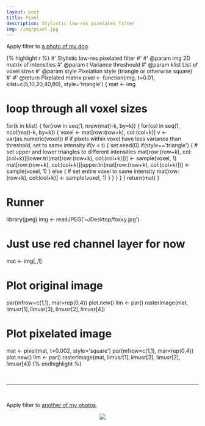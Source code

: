 ```yaml
---
layout: post
title: Pixel
description: Stylistic low-res pixelated filter
img: /img/pixel.jpg
---
```


Apply filter to [a photo of my dog](https://www.instagram.com/p/Be0P1I5AvhJ/?taken-by=pomdeterrier).

{% highlight r %}
#' Stylistic low-res pixelated filter 
#' 
#' @param img 2D matrix of intensities
#' @param t Variance threshould
#' @param klist List of voxel sizes
#' @param style Pixelation style (triangle or otherwise square)
#' 
#' @return Pixelated matrix
pixel <- function(img, t=0.01, klist=c(5,10,20,40,80), style='triangle') {
  mat <- img
  # loop through all voxel sizes
  for(k in klist) {
    for(row in seq(1, nrow(mat)-k, by=k)) {
      for(col in seq(1, ncol(mat)-k, by=k)) {
        voxel <- mat[row:(row+k), col:(col+k)]
        v <- var(as.numeric(voxel))
        # if pixels within voxel have less variance than threshold, set to same intensity
        if(v < t) {
          set.seed(0)
          if(style=='triangle') {
            # set upper and lower triangles to different intensities
            mat[row:(row+k), col:(col+k)][lower.tri(mat[row:(row+k), col:(col+k)])] <- sample(voxel, 1)
            mat[row:(row+k), col:(col+k)][upper.tri(mat[row:(row+k), col:(col+k)])] <- sample(voxel, 1)
          } else {
            # set entire voxel to same intensity
            mat[row:(row+k), col:(col+k)] <- sample(voxel, 1)
          }
        }
      }
    }
  }
  return(mat)
}

# Runner
library(jpeg)
img <- readJPEG('~/Desktop/foxxy.jpg')

# Just use red channel layer for now
mat <- img[,,1]

# Plot original image
par(mfrow=c(1,1), mar=rep(0,4))
plot.new()
lim <- par()
rasterImage(mat, lim$usr[1], lim$usr[3], lim$usr[2], lim$usr[4])

# Plot pixelated image
mat <- pixel(mat, t=0.002, style='square')
par(mfrow=c(1,1), mar=rep(0,4))
plot.new()
lim <- par()
rasterImage(mat, lim$usr[1], lim$usr[3], lim$usr[2], lim$usr[4])
{% endhighlight %}

<br>

<hr>
<br>

Apply filter to [another of my photos](https://www.deviantart.com/jeanfan/art/born-to-give-birth-to-you-369447463).

<div align="center">
	<img src='{{ site.baseurl }}/img/pixel_mockup.jpg' style='max-width:100%' />
</div>
